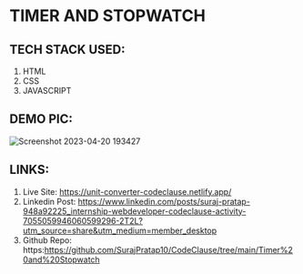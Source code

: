 # TIMER AND STOPWATCH

## TECH STACK USED:

1) HTML
2) CSS
3) JAVASCRIPT

## DEMO PIC:

![Screenshot 2023-04-20 193427](https://user-images.githubusercontent.com/92919173/233392167-2e800e58-c175-41c2-a6c5-385c34941a24.jpg)


## LINKS:
1) Live Site: https://unit-converter-codeclause.netlify.app/
2) Linkedin Post: https://www.linkedin.com/posts/suraj-pratap-948a92225_internship-webdeveloper-codeclause-activity-7055059946060599296-2T2L?utm_source=share&utm_medium=member_desktop
3) Github Repo: https:https://github.com/SurajPratap10/CodeClause/tree/main/Timer%20and%20Stopwatch
